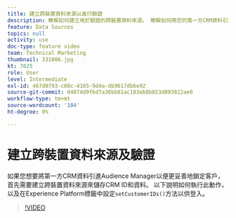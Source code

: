 ```yaml
---
title: 建立跨裝置資料來源以進行驗證
description: 瞭解如何建立用於驗證的跨裝置資料來源。 瞭解如何將您的第一方CRM資料引進Audience Manager以更妥善地鎖定客戶，並在Platform標籤中設定setCustomerIDs()方法以供登入。
feature: Data Sources
topics: null
activity: use
doc-type: feature video
team: Technical Marketing
thumbnail: 331006.jpg
kt: 7025
role: User
level: Intermediate
exl-id: 467d0793-c08c-4165-9d4a-db9617db6e92
source-git-commit: d4874d9f6d7a36bb81ac183eb8b853d893822ae0
workflow-type: tm+mt
source-wordcount: '104'
ht-degree: 0%

---
```


# 建立跨裝置資料來源及驗證

如果您想要將第一方CRM資料引進Audience Manager以便更妥善地鎖定客戶，首先需要建立跨裝置資料來源來儲存CRM ID和資料。 以下說明如何執行此動作，以及在Experience Platform標籤中設定`setCustomerIDs()`方法以供登入。

>[!VIDEO](https://video.tv.adobe.com/v/331006/?quality=12&learn=on)
